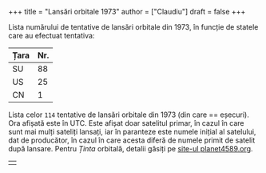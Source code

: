 +++
title = "Lansări orbitale 1973"
author = ["Claudiu"]
draft = false
+++

Lista numărului de tentative de lansări orbitale din 1973, în funcție de statele care au efectuat tentativa:

| Țara | Nr. |
|------|-----|
| SU   | 88  |
| US   | 25  |
| CN   | 1   |

Lista celor `114` tentative de lansări orbitale din 1973 (din care == eșecuri). Ora afișată este în UTC. Este afișat doar satelitul primar, în cazul în care sunt mai mulți sateliți lansați, iar în paranteze este numele inițial al satelului, dat de producător, în cazul în care acesta diferă de numele primit de satelit după lansare. Pentru _Ținta_ orbitală, detalii găsiți pe [site-ul planet4589.org](https://planet4589.org/space/log/orbcat.html).

|  |
|--|
|  |